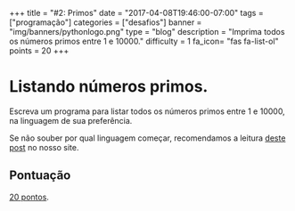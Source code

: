+++
title = "#2: Primos"
date = "2017-04-08T19:46:00-07:00"
tags = ["programação"]
categories = ["desafios"]
banner = "img/banners/pythonlogo.png"
type = "blog"
description = "Imprima todos os números primos entre 1 e 10000."
difficulty = 1
fa_icon= "fas fa-list-ol"
points = 20
+++

# Listando números primos.

Escreva um programa para listar todos os números primos entre 1 e 10000, na
linguagem de sua preferência.

Se não souber por qual linguagem começar, recomendamos a leitura [deste
post](https://osprogramadores.com/blog/2017/04/07/qual_linguagem_usar/) no
nosso site.

## Pontuação

[20 pontos](https://osprogramadores.com/scores).
